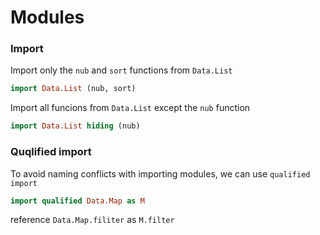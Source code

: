 # Modules

### Import

Import only the `nub` and `sort` functions from `Data.List`

```haskell
import Data.List (nub, sort)  
```

Import all funcions from `Data.List` except the `nub` function

```haskell
import Data.List hiding (nub)
```

### Quqlified import

To avoid naming conflicts with importing modules,
we can use `qualified import`

```haskell
import qualified Data.Map as M
```

reference `Data.Map.filiter` as `M.filter`